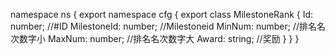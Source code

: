 namespace ns {
	export namespace cfg {
		export class MilestoneRank {
			Id: number;		//#ID
			MilestoneId: number;		//Milestoneid
			MinNum: number;		//排名名次数字小
			MaxNum: number;		//排名名次数字大
			Award: string;		//奖励
		}
	}
}